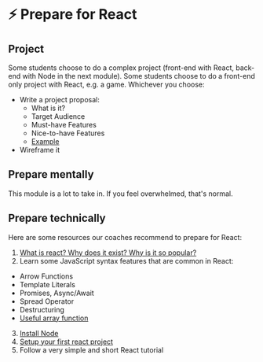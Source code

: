 # ⚡️ Prepare for React

## Project

Some students choose to do a complex project (front-end with React, back-end with Node in the next module). Some students choose to do a front-end only project with React, e.g. a game. Whichever you choose:

- Write a project proposal:
  - What is it?
  - Target Audience
  - Must-have Features
  - Nice-to-have Features
  - [Example](https://docs.google.com/document/d/1MxV89oTqurjmpwovcgrg_n9L7D9EQ83w/edit?usp=sharing&ouid=103453500244994698980&rtpof=true&sd=true)
- Wireframe it

## Prepare mentally

This module is a lot to take in. If you feel overwhelmed, that's normal.

## Prepare technically

Here are some resources our coaches recommend to prepare for React:

1. [What is react? Why does it exist? Why is it so popular?](https://ui.dev/c/react/why-react)
2. Learn some JavaScript syntax features that are common in React:

- Arrow Functions
- Template Literals
- Promises, Async/Await
- Spread Operator
- Destructuring
- [Useful array function](https://www.willandskill.se/sv/articles/7-javascript-es6-array-functions-you-must-know)

3. [Install Node](https://www.theodinproject.com/lessons/foundations-installing-node-js)
4. [Setup your first react project](https://www.theodinproject.com/lessons/node-path-react-new-setting-up-a-react-environment)
5. Follow a very simple and short React tutorial
